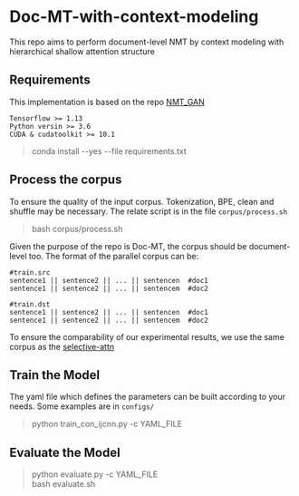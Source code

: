 # Doc-MT-with-context-modeling
This repo aims to perform document-level NMT by context modeling with hierarchical shallow attention structure

## Requirements
This implementation is based on the repo [NMT_GAN](https://github.com/ZhenYangIACAS/NMT_GAN) 

    Tensorflow >= 1.13
    Python versin >= 3.6
    CUDA & cudatoolkit >= 10.1

> conda install --yes --file requirements.txt

## Process the corpus
To ensure the quality of the input corpus. Tokenization, BPE, clean and shuffle may be necessary. The relate script is in the file ```corpus/process.sh```

> bash corpus/process.sh

Given the purpose of the repo is Doc-MT, the corpus should be document-level too. The format of the parallel corpus can be:

    #train.src
    sentence1 || sentence2 || ... || sentencen  #doc1
    sentence1 || sentence2 || ... || sentencem  #doc2

    #train.dst
    sentence1 || sentence2 || ... || sentencen  #doc1
    sentence1 || sentence2 || ... || sentencem  #doc2

To ensure the comparability of our experimental results, we use the same corpus as the [selective-attn](https://github.com/sameenmaruf/selective-attn/tree/master/data)

## Train the Model

The yaml file which defines the parameters can be built according to your needs. Some examples are in ```configs/```

> python train_con_ijcnn.py -c YAML_FILE

## Evaluate the Model

> python evaluate.py -c YAML_FILE  
> bash evaluate.sh
